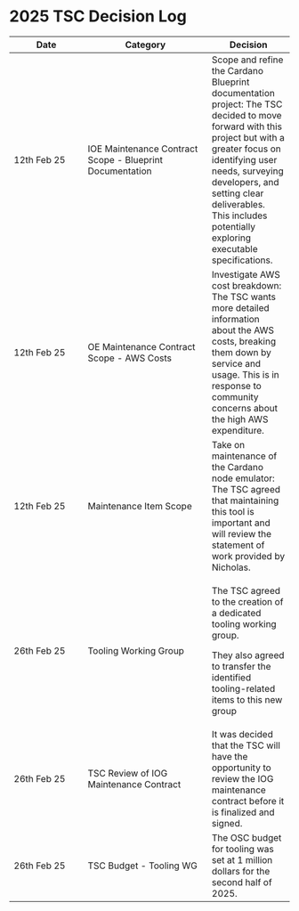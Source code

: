 # 2025 TSC Decision Log

<table><thead><tr><th width="117">Date</th><th width="207">Category</th><th>Decision</th></tr></thead><tbody><tr><td>12th Feb 25</td><td>IOE Maintenance Contract Scope - Blueprint Documentation</td><td>Scope and refine the Cardano Blueprint documentation project: The TSC decided to move forward with this project but with a greater focus on identifying user needs, surveying developers, and setting clear deliverables. This includes potentially exploring executable specifications.</td></tr><tr><td>12th Feb 25</td><td>OE Maintenance Contract Scope - AWS Costs</td><td>Investigate AWS cost breakdown: The TSC wants more detailed information about the AWS costs, breaking them down by service and usage. This is in response to community concerns about the high AWS expenditure.</td></tr><tr><td>12th Feb 25</td><td>Maintenance Item Scope</td><td>Take on maintenance of the Cardano node emulator: The TSC agreed that maintaining this tool is important and will review the statement of work provided by Nicholas.</td></tr><tr><td>26th Feb 25</td><td>Tooling Working Group</td><td><p>The TSC agreed to the creation of a dedicated tooling working group.</p><p>They also agreed to transfer the identified tooling-related items to this new group</p></td></tr><tr><td>26th Feb 25</td><td>TSC Review of IOG Maintenance Contract</td><td>It was decided that the TSC will have the opportunity to review the IOG maintenance contract before it is finalized and signed.</td></tr><tr><td>26th Feb 25</td><td>TSC Budget - Tooling WG</td><td>The OSC budget for tooling was set at 1 million dollars for the second half of 2025.</td></tr></tbody></table>

